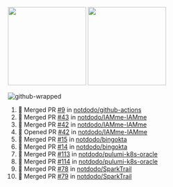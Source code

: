 <a href="https://github.com/notdodo"><img src="https://github-readme-stats.vercel.app/api?username=notdodo&count_private=true&theme=dark" height="180" /></a> <a href="https://github.com/notdodo"><img src="https://github-readme-stats.vercel.app/api/top-langs/?username=notdodo&langs_count=8&theme=dark&hide=tex,java,html,css&layout=compact" height="180" /></a>

![github-wrapped](https://github.com/notdodo/notdodo/assets/6991986/fb310ed4-7b6b-48dd-a447-4c85e6000edb)

<!--START_SECTION:activity-->
1. 🎉 Merged PR [#9](https://github.com/notdodo/github-actions/pull/9) in [notdodo/github-actions](https://github.com/notdodo/github-actions)
2. 🎉 Merged PR [#43](https://github.com/notdodo/IAMme-IAMme/pull/43) in [notdodo/IAMme-IAMme](https://github.com/notdodo/IAMme-IAMme)
3. 🎉 Merged PR [#42](https://github.com/notdodo/IAMme-IAMme/pull/42) in [notdodo/IAMme-IAMme](https://github.com/notdodo/IAMme-IAMme)
4. 💪 Opened PR [#42](https://github.com/notdodo/IAMme-IAMme/pull/42) in [notdodo/IAMme-IAMme](https://github.com/notdodo/IAMme-IAMme)
5. 🎉 Merged PR [#15](https://github.com/notdodo/bingokta/pull/15) in [notdodo/bingokta](https://github.com/notdodo/bingokta)
6. 🎉 Merged PR [#14](https://github.com/notdodo/bingokta/pull/14) in [notdodo/bingokta](https://github.com/notdodo/bingokta)
7. 🎉 Merged PR [#113](https://github.com/notdodo/pulumi-k8s-oracle/pull/113) in [notdodo/pulumi-k8s-oracle](https://github.com/notdodo/pulumi-k8s-oracle)
8. 🎉 Merged PR [#114](https://github.com/notdodo/pulumi-k8s-oracle/pull/114) in [notdodo/pulumi-k8s-oracle](https://github.com/notdodo/pulumi-k8s-oracle)
9. 🎉 Merged PR [#78](https://github.com/notdodo/SparkTrail/pull/78) in [notdodo/SparkTrail](https://github.com/notdodo/SparkTrail)
10. 🎉 Merged PR [#79](https://github.com/notdodo/SparkTrail/pull/79) in [notdodo/SparkTrail](https://github.com/notdodo/SparkTrail)
<!--END_SECTION:activity-->
